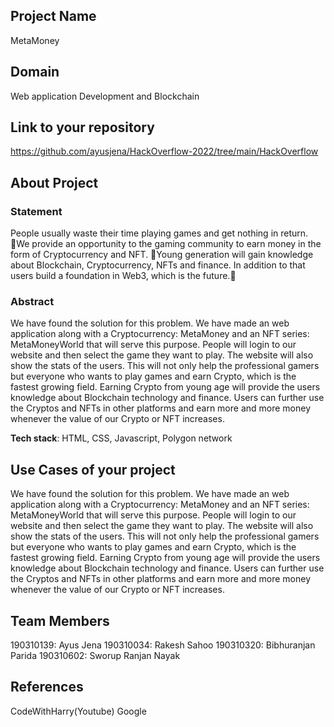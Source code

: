 ## Project Name
MetaMoney


## Domain
Web application Development and Blockchain 


## Link to your repository
https://github.com/ayusjena/HackOverflow-2022/tree/main/HackOverflow


## About Project

### Statement
People usually waste their time playing games and get nothing in return. We provide an opportunity to the gaming community to earn money in the form of Cryptocurrency and NFT. Young generation will gain knowledge about Blockchain, Cryptocurrency, NFTs and finance. In addition to that users build a foundation in Web3, which is the future.

### Abstract
We have found the solution for this problem. We have made an web application along with a Cryptocurrency: MetaMoney and an NFT series: MetaMoneyWorld  that will serve this purpose.
People will login to our website and then select the game they want to play. The website will also show the stats of the users. 
This will not only help the professional gamers but everyone who wants to play games and earn Crypto, which is the fastest growing field. Earning Crypto from young age will provide the users knowledge about Blockchain technology and finance. 
Users can further use the Cryptos and NFTs in other platforms and earn more and more money whenever the value of our Crypto or NFT increases.

**Tech stack**:
HTML, CSS, Javascript, Polygon network
 

## Use Cases of your project
We have found the solution for this problem. We have made an web application along with a Cryptocurrency: MetaMoney and an NFT series: MetaMoneyWorld  that will serve this purpose.
People will login to our website and then select the game they want to play. The website will also show the stats of the users. 
This will not only help the professional gamers but everyone who wants to play games and earn Crypto, which is the fastest growing field. Earning Crypto from young age will provide the users knowledge about Blockchain technology and finance. 
Users can further use the Cryptos and NFTs in other platforms and earn more and more money whenever the value of our Crypto or NFT increases.


## Team Members
190310139: Ayus Jena
190310034: Rakesh Sahoo
190310320: Bibhuranjan Parida
190310602: Sworup Ranjan Nayak

## References
CodeWithHarry(Youtube)
Google


